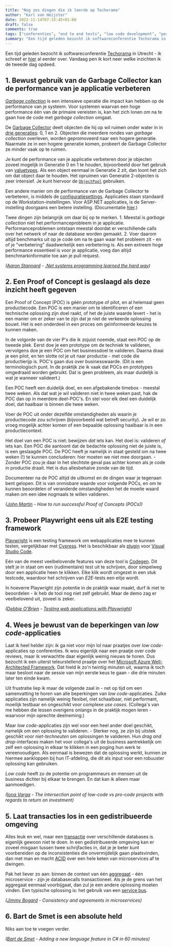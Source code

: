 ```yaml
---
title: "Nog zes dingen die ik leerde op Techorama"
author: "Karl van Heijster"
date: 2022-11-14T07:33:45+01:00
draft: false
comments: true
tags: ["conferenties", "end to end tests", "low code development", "performance", "proof of concept", "software architectuur"]
summary: "Een tijd geleden bezocht ik softwareconferentie Techorama in Utrecht. Vandaag pen ik kort neer welke inzichten ik de tweede dag opdeed."
---
```


Een tijd geleden bezocht ik softwareconferentie [Techorama](https://www.techorama.nl/) in Utrecht - ik schreef er [hier](/blog/22/11/zes-dingen-die-ik-leerde-op-techorama/) al eerder over. Vandaag pen ik kort neer welke inzichten ik de tweede dag opdeed.


## 1. Bewust gebruik van de Garbage Collector kan de performance van je applicatie verbeteren


[*Garbage collection*](https://learn.microsoft.com/en-us/dotnet/standard/garbage-collection/fundamentals) is een intensieve operatie die impact kan hebben op de performance van je systeem. Voor systemen waarvan een hoge performance één van de primaire vereisten is, kan het zich lonen om na te gaan hoe de code met *garbage collection* omgaat.


De [Garbage Collector](https://learn.microsoft.com/en-us/dotnet/api/system.gc?view=net-6.0) deelt objecten die hij op wil ruimen onder water in in [drie generaties](https://learn.microsoft.com/en-us/dotnet/standard/garbage-collection/fundamentals#generations): 0, 1 en 2. Objecten die meerdere rondes van *garbage collection* overleven, worden gepromoveerd naar een hogere generatie. Naarmate ze in een hogere generatie komen, probeert de Garbage Collector ze minder vaak op te ruimen.


Je kunt de performance van je applicatie verbeteren door je objecten zoveel mogelijk in Generatie 0 en 1 te houden, bijvoorbeeld door het gebruik van [valuetypes](https://learn.microsoft.com/en-us/dotnet/csharp/language-reference/builtin-types/value-types). Als een object eenmaal in Generatie 2 zit, dan loont het zich om dat object daar te houden. Het opruimen van Generatie 2-objecten is zeer intensief. Je kunt hiervoor de [`ObjectPool`](https://learn.microsoft.com/en-us/aspnet/core/performance/objectpool?view=aspnetcore-6.0) gebruiken.


Een andere manier om de performance van de Garbage Collector te verbeteren, is middels de [configuratiesettings](https://learn.microsoft.com/en-us/dotnet/core/runtime-config/garbage-collector). Applicaties staan standaard op de Workstation-instellingen. Voor ASP.NET applicaties, is de Server-instelling doorgaans een betere instelling. (Documentatie [hier](https://learn.microsoft.com/en-us/dotnet/core/runtime-config/garbage-collector#workstation-vs-server).)


Twee dingen zijn belangrijk om daar bij op te merken. 1. Meestal is *garbage collection* niet het performanceprobleem in je applicatie. Performanceproblemen ontstaan meestal doordat er verschillende calls over het netwerk of naar de database worden gemaakt. 2. Voer daarom altijd benchmarks uit op je code om na te gaan waar het probleem zit - en of je "verbetering" daadwerkelijk een verbetering is. Als een extreem hoge performance essentieel is voor je applicatie, voeg dan altijd benchmarkinformatie toe aan je pull request.


*([Aaron Stannard](https://aaronstannard.com/) - [.Net systems programming learned the hard way](https://www.youtube.com/watch?v=lx39ih2eyeE))*


## 2. Een Proof of Concept is geslaagd als deze inzicht heeft gegeven


Een Proof of Concept (POC) is géén prototype of pilot, en al helemaal geen productiecode. Een POC is een manier om te identificeren of een technische oplossing zijn doel raakt, of het de juiste waarde levert - het is een manier om er zeker van te zijn dat je niet de verkeerde oplossing bouwt. Het is een onderdeel in een proces om geïnformeerde keuzes te kunnen maken.


In de volgorde van de vier P's die ik zojuist noemde, staat een POC op de tweede plek. Eerst doe je een prototype om de techniek te valideren, vervolgens doe je een POC om het businessdoel te valideren. Daarna draai je een pilot, en ten slotte rol je uit naar productie - met code die productierijp is. POC's gaan dus over businesswaarde. (Dit is een terminologisch punt. In de praktijk zie ik vaak dat POCs en prototypes omgedraaid worden gebruikt. Dat is geen probleem, als maar duidelijk is wat je wanneer valideert.)


Een POC heeft een duidelijk doel, en een afgebakende timebox - meestal twee weken. Als dat wat je wil valideren niet in twee weken past, hak de POC dan op in meerdere deel-POC's. En stel voor elk deel een duidelijk doel, dat haalbaar is binnen die twee weken. 


Voer de POC uit onder dezelfde omstandigheden als waarin je productiecode zou schrijven (bijvoorbeeld wat betreft security). Je wil er zo vroeg mogelijk achter komen of een bepaalde oplossing haalbaar is in een productiecontext.


Het doel van een POC is niet: bewijzen *dat* iets kan. Het doel is: valideren *of* iets kan. Een POC die aantoont dat de bedachte oplossing niet de juiste is, is een geslaagde POC. De POC heeft je namelijk in staat gesteld om na twee weken (!) te kunnen concluderen: hier moeten we niet mee doorgaan. - Zonder POC zou je daar in het slechtste geval pas achter komen als je code in productie draait. Het is dus allesbehalve zonde van de tijd.


Documenteer na de POC altijd de uitkomst en de dingen waar je tegenaan bent gelopen. Dit is van onmisbare waarde voor volgende POCs, en om te kunnen beoordelen of veranderde omstandigheden het de moeite waard maken om een idee nogmaals te willen valideren.


*([John Martin](https://www.linkedin.com/in/johnqmartin/) - How to run successful Proof of Concepts (POCs))*


## 3. Probeer Playwright eens uit als E2E testing framework


[Playwright](https://playwright.dev/) is een testing framework om webapplicaties mee te kunnen testen, vergelijkbaar met [Cypress](https://www.cypress.io/how-it-works/). Het is beschikbaar als [plugin](https://marketplace.visualstudio.com/items?itemName=ms-playwright.playwright) voor [Visual Studio Code](https://code.visualstudio.com/).


Eén van de meest veelbelovende features van deze tool is [Codegen](https://playwright.dev/docs/codegen-intro#running-codegen). Dit stelt je in staat om een (rudimentaire) test uit te schrijven, door simpelweg door een applicatie heen te klikken. Elke klik wordt omgezet in een stuk testcode, waardoor het schrijven van *E2E*-tests een eitje wordt.


In hoeverre Playwright zijn potentie in de praktijk waar maakt, durf ik niet te beoordelen - ik heb de tool nog niet zelf gebruikt. Maar de demo zag er veelbelovend uit, zoveel is zeker.


*([Debbie O'Brien](https://debbie.codes/) - [Testing web applications with Playwright](https://www.youtube.com/watch?v=dxbh0bl4It8))*


## 4. Wees je bewust van de beperkingen van *low code*-applicaties


Laat ik heel helder zijn: ik ga niet voor mijn lol naar praatjes over *low code*-applicaties op conferenties. Ik wou eigenlijk naar een praatje over code reviews, maar ik verwachtte daar eigenlijk weinig nieuws te horen. Dus bezocht ik een uiterst teleurstellend praatje over het [Microsoft Azure Well-Architected Framework](https://learn.microsoft.com/en-us/azure/architecture/framework/). Dat hield ik zo'n twintig minuten uit, waarna ik toch maar besloot naar de sessie van mijn eerste keus te gaan - die drie minuten later ten einde kwam.


Uit frustratie liep ik maar de volgende zaal in - net op tijd om een samenvatting te horen van alle beperkingen van *low code*-applicaties. Zulke applicaties zijn namelijk weinig flexibel, niet schaalbaar, niet performant, moeilijk testbaar en ongeschikt voor complexe *use cases*. (Collega's van me hebben die lessen overigens onlangs in de praktijk mogen leren - waarvoor mijn oprechte deelneming.)


Maar *low code*-applicaties zijn wel voor een heel ander doel geschikt, namelijk om een oplossing te valideren. - Sterker nog, ze zijn bij uitstek geschikt *voor niet-techneuten* om oplossingen te valideren. Hun *drag and drop*-interfaces maken het voor collega's uit de business aantrekkelijk om zelf een oplossing in elkaar te klikken in een poging hun werk te vereenvoudigen. Als eenmaal is bewezen dat de oplossing werkt, kunnen ze hiermee aankloppen bij hun IT-afdeling, die dit als input voor een robuuster oplossing kan gebruiken.


*Low code* heeft zo de potentie om programmeurs en mensen uit de business dichter bij elkaar te brengen. En dat kan ik alleen maar aanmoedigen.


*([Iona Varga](https://www.linkedin.com/in/iona-v-641487191/) - The intersection point of low-code vs pro-code projects with regards to return on investment)*


## 5. Laat transacties los in een gedistribueerde omgeving


Alles leuk en wel, maar een [transactie](https://en.wikipedia.org/wiki/Transaction_processing) over verschillende databases is eigenlijk gewoon niet te doen. In een gedistribueerde omgeving kan er zoveel misgaan tussen twee schrijfacties in, dat je je beter kunt voorbereiden op de inconsistenties die onvermijdelijk gaan plaatsvinden, dan met man en macht [ACID](https://en.wikipedia.org/wiki/ACID) over een hele keten van microservices af te dwingen.


Pak het liever zo aan: binnen de context van één [aggregaat](https://martinfowler.com/bliki/DDD_Aggregate.html) - één microservice - zijn je databasecalls transactioneel. Als je de grens van het aggregaat eenmaal voorbijgaat, dan zul je een andere oplossing moeten vinden. Een typische oplossing is: het gebruik van een [service bus](https://en.wikipedia.org/wiki/Enterprise_service_bus).


*([Jimmy Bogard](https://jimmybogard.com/) - Consistency and agreements in microservices)*


## 6. Bart de Smet is een absolute held


Niks aan toe te voegen verder.


*([Bart de Smet](https://www.linkedin.com/in/bartdesmet/) - Adding a new language feature in C# in 60 minutes)*

